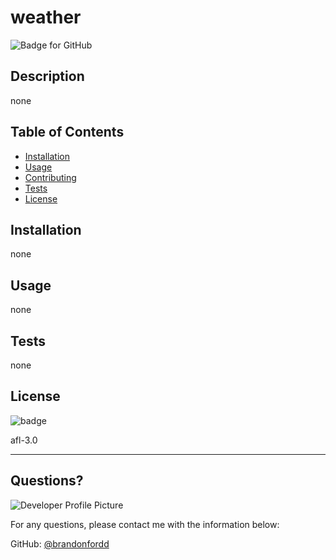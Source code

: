# weather
  ![Badge for GitHub](https://img.shields.io/github/languages/top/brandonfordd/weather_app?style=flat&logo=appveyor) 
  
  
  ## Description 
  
  
  none
  ## Table of Contents
  * [Installation](#installation)
  * [Usage](#usage)
  * [Contributing](#contributing)
  * [Tests](#tests)
  * [License](#license)
  
  ## Installation
  
  
  none
  
  ## Usage 
  
   
  none
  
  ## Tests
  
  
  none
  
  ## License

  ![badge](https://img.shields.io/badge/license-afl-3.0-brightgreen)<br />
  
  afl-3.0
  
  ---
  
  ## Questions?
  
  ![Developer Profile Picture](https://avatars.githubusercontent.com/u/78278104?v=4) 
  
  For any questions, please contact me with the information below:
 
  GitHub: [@brandonfordd](https://api.github.com/users/brandonfordd)
  